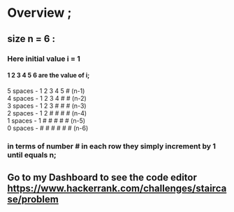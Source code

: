 # Overview ;
## size n = 6 :
### Here initial value i = 1 
#### 1 2 3 4 5 6 are the value of i;


5 spaces -  1 2 3 4 5 # (n-1) <br>
4 spaces -  1 2 3 4 # # (n-2) <br>
3 spaces  - 1 2 3 # # # (n-3)<br>
2 spaces  - 1 2 # # # # (n-4)<br>
1 spaces  - 1 # # # # # (n-5)<br>
0 spaces  - # # # # # # (n-6)

### in terms of number # in each row they simply increment by 1 until equals n;
## Go to my Dashboard to see the code editor https://www.hackerrank.com/challenges/staircase/problem
